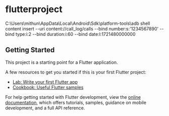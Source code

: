 # flutterproject
C:\Users\mithun\AppData\Local\Android\Sdk\platform-tools\adb shell content insert --uri content://call_log/calls --bind number:s:'1234567890' --bind type:i:2 --bind duration:i:60 --bind date:l:1721480000000



## Getting Started

This project is a starting point for a Flutter application.

A few resources to get you started if this is your first Flutter project:

- [Lab: Write your first Flutter app](https://docs.flutter.dev/get-started/codelab)
- [Cookbook: Useful Flutter samples](https://docs.flutter.dev/cookbook)

For help getting started with Flutter development, view the
[online documentation](https://docs.flutter.dev/), which offers tutorials,
samples, guidance on mobile development, and a full API reference.
